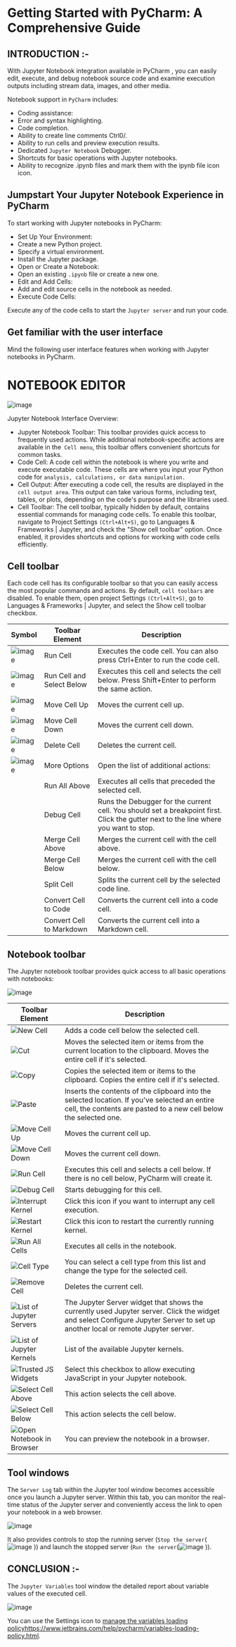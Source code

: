 # Getting Started with PyCharm: A Comprehensive Guide
## INTRODUCTION :-
With Jupyter Notebook integration available in PyCharm , you can easily edit, execute, and debug notebook source code and examine execution outputs including stream data, images, and other media.

Notebook support in `PyCharm` includes:

- Coding assistance:
- Error and syntax highlighting.
- Code completion.
- Ability to create line comments Ctrl0/.
- Ability to run cells and preview execution results.
- Dedicated `Jupyter Notebook` Debugger.
- Shortcuts for basic operations with Jupyter notebooks.
- Ability to recognize .ipynb files and mark them with the ipynb file icon icon.

## Jumpstart Your Jupyter Notebook Experience in PyCharm

To start working with Jupyter notebooks in PyCharm:
- Set Up Your Environment:
- Create a new Python project.
- Specify a virtual environment.
- Install the Jupyter package.
- Open or Create a Notebook:
- Open an existing `.ipynb` file or create a new one.
- Edit and Add Cells:
- Add and edit source cells in the notebook as needed.
- Execute Code Cells:

Execute any of the code cells to start the `Jupyter server` and run your code.

## Get familiar with the user interface

Mind the following user interface features when working with Jupyter notebooks in PyCharm.

# NOTEBOOK EDITOR
![image](https://github.com/dikshant182004/dfd/assets/122460149/7c0ff961-92c6-4c3c-a070-76db2ad3ee05)


Jupyter Notebook Interface Overview:

- Jupyter Notebook Toolbar: This toolbar provides quick access to frequently used actions. While additional notebook-specific actions are available in the` Cell menu`, this toolbar offers convenient shortcuts for common tasks.
- Code Cell: A code cell within the notebook is where you write and execute executable code. These cells are where you input your Python code for `analysis, calculations, or data manipulation.`
- Cell Output: After executing a code cell, the results are displayed in the` cell output area`. This output can take various forms, including text, tables, or plots, depending on the code's purpose and the libraries used.
- Cell Toolbar: The cell toolbar, typically hidden by default, contains essential commands for managing code cells. To enable this toolbar, navigate to Project Settings `(Ctrl+Alt+S)`, go to Languages & Frameworks | Jupyter, and check the "Show cell toolbar" option. Once enabled, it provides shortcuts and options for working with code cells efficiently.

## Cell toolbar﻿

Each code cell has its configurable toolbar so that you can easily access the most popular commands and actions. By default, `cell toolbars` are disabled. To enable them, open project Settings `(Ctrl+Alt+S)`, go to Languages & Frameworks | Jupyter, and select the Show cell toolbar checkbox.

| Symbol | Toolbar Element                | Description                                                      |
| ------ | ----------------------------- | ---------------------------------------------------------------- |
| ![image](https://github.com/dikshant182004/dfd/assets/122460149/a2176411-d0db-4686-ad57-1963bf23f3e7) | Run Cell                    | Executes the code cell. You can also press Ctrl+Enter to run the code cell. |
| ![image](https://github.com/dikshant182004/dfd/assets/122460149/1382d157-bade-4d5c-801c-4f8a8911a81d) | Run Cell and Select Below    | Executes this cell and selects the cell below. Press Shift+Enter to perform the same action. |
| ![image](https://github.com/dikshant182004/dfd/assets/122460149/a321fea9-f437-432c-8046-0066c0085542) | Move Cell Up                | Moves the current cell up.                                      |
| ![image](https://github.com/dikshant182004/dfd/assets/122460149/7b254910-6817-423c-b15c-504943f5dc9a) | Move Cell Down              | Moves the current cell down.                                    |
| ![image](https://github.com/dikshant182004/dfd/assets/122460149/7f3a20d6-b884-4cb0-94e0-f222c3c80320) | Delete Cell                 | Deletes the current cell.                                        |
| ![image](https://github.com/dikshant182004/dfd/assets/122460149/33d4f96e-d250-4bcf-8cc6-02548fd79342) | More Options                | Open the list of additional actions:                              |
|        | Run All Above                | Executes all cells that preceded the selected cell.               |
|        | Debug Cell                   | Runs the Debugger for the current cell. You should set a breakpoint first. Click the gutter next to the line where you want to stop. |
|        | Merge Cell Above              | Merges the current cell with the cell above.                       |
|        | Merge Cell Below              | Merges the current cell with the cell below.                       |
|        | Split Cell                   | Splits the current cell by the selected code line.                |
|        | Convert Cell to Code         | Converts the current cell into a code cell.                       |
|        | Convert Cell to Markdown     | Converts the current cell into a Markdown cell.                   |

## Notebook toolbar
The Jupyter notebook toolbar provides quick access to all basic operations with notebooks:

![image](https://github.com/dikshant182004/dfd/assets/122460149/e94cf60b-31f1-4e92-b0e6-66279917ce9f)

| Toolbar Element                | Description                                                                                                                                                             |
| ------------------------------ | ----------------------------------------------------------------------------------------------------------------------------------------------------------------------- |
| ![New Cell](https://github.com/dikshant182004/dfd/assets/122460149/77cee660-0e4f-4d8d-a4d5-2291030d5e12)               | Adds a code cell below the selected cell.                                                                                                                                |
| ![Cut](https://github.com/dikshant182004/dfd/assets/122460149/264a9a8a-c850-4bb9-8fc1-69d495112bc3)                   | Moves the selected item or items from the current location to the clipboard. Moves the entire cell if it's selected.                                                     |
| ![Copy](https://github.com/dikshant182004/dfd/assets/122460149/4085834f-52c2-4d89-82af-69ba6b2b0f83)                  | Copies the selected item or items to the clipboard. Copies the entire cell if it's selected.                                                                          |
| ![Paste](https://github.com/dikshant182004/dfd/assets/122460149/386bd062-0a77-4fbb-8d0f-b1847cc750f3)                 | Inserts the contents of the clipboard into the selected location. If you've selected an entire cell, the contents are pasted to a new cell below the selected one.    |
| ![Move Cell Up](https://github.com/dikshant182004/dfd/assets/122460149/34c2a2d4-eb3b-4ae6-acb0-8a5703b5ee14)        | Moves the current cell up.                                                                                                                                              |
| ![Move Cell Down](https://github.com/dikshant182004/dfd/assets/122460149/660fdab2-6370-4432-8aab-aca25d00bf5f)      | Moves the current cell down.                                                                                                                                            |
| ![Run Cell](https://github.com/dikshant182004/dfd/assets/122460149/14e40858-b97b-4dcc-8593-5c08a98887cd)             | Executes this cell and selects a cell below. If there is no cell below, PyCharm will create it.                                                                      |
| ![Debug Cell](https://github.com/dikshant182004/dfd/assets/122460149/06243011-bb3a-4f80-aaae-b74a1953a729)          | Starts debugging for this cell.                                                                                                                                         |
| ![Interrupt Kernel](https://github.com/dikshant182004/dfd/assets/122460149/85657cb3-3bfc-49b9-afba-202862293ab4)  | Click this icon if you want to interrupt any cell execution.                                                                                                            |
| ![Restart Kernel](https://github.com/dikshant182004/dfd/assets/122460149/39b073e3-2b3b-4505-962e-58c8377c3114)    | Click this icon to restart the currently running kernel.                                                                                                               |
| ![Run All Cells](https://github.com/dikshant182004/dfd/assets/122460149/36bf9b8f-c3df-415c-ba6d-6e547a770298)        | Executes all cells in the notebook.                                                                                                                                     |
| ![Cell Type](https://github.com/dikshant182004/dfd/assets/122460149/5b648748-b52d-4a92-8949-67f8a287f07a)         | You can select a cell type from this list and change the type for the selected cell.                                                                                 |
| ![Remove Cell](https://github.com/dikshant182004/dfd/assets/122460149/68201e5e-2f10-4f72-ac84-eb97876ec682)      | Deletes the current cell.                                                                                                                                               |
| ![List of Jupyter Servers](https://github.com/dikshant182004/dfd/assets/122460149/0bb9aa47-627f-445b-a296-9ce7134acf5e) | The Jupyter Server widget that shows the currently used Jupyter server. Click the widget and select Configure Jupyter Server to set up another local or remote Jupyter server. |
| ![List of Jupyter Kernels](https://github.com/dikshant182004/dfd/assets/122460149/0c3fdaed-fd62-41ce-b22a-152bc7081abd) | List of the available Jupyter kernels.                                                                                                                                  |
| ![Trusted JS Widgets](https://github.com/dikshant182004/dfd/assets/122460149/2cddf707-99d9-48a1-88df-8e76d443cfd4)   | Select this checkbox to allow executing JavaScript in your Jupyter notebook.                                                                                            |
| ![Select Cell Above](https://github.com/dikshant182004/dfd/assets/122460149/30c2b5d7-5a52-4f60-86cd-cc76c8e9324a)    | This action selects the cell above.                                                                                                                                     |
| ![Select Cell Below](https://github.com/dikshant182004/dfd/assets/122460149/582bacbc-805a-4ce2-9f5f-af535fe85a11)    | This action selects the cell below.                                                                                                                                     |
| ![Open Notebook in Browser](https://github.com/dikshant182004/dfd/assets/122460149/a1c2a235-a64a-4c65-b07a-3c18a5c7784c) | You can preview the notebook in a browser.                                                                                                                              |
## Tool windows
The `Server Log` tab within the Jupyter tool window becomes accessible once you launch a Jupyter server. Within this tab, you can monitor the real-time status of the Jupyter server and conveniently access the link to open your notebook in a web browser.

![image](https://github.com/dikshant182004/dfd/assets/122460149/36f655ed-6151-404f-aaa3-282decf5615f)

It also provides controls to stop the running server (`Stop the server`(![image](https://github.com/dikshant182004/dfd/assets/122460149/25198203-5dd2-491d-b4a8-352cb7364ced)
)) and launch the stopped server (`Run the server`(![image](https://github.com/dikshant182004/dfd/assets/122460149/0d15e38c-eb8e-4e4c-bf14-ee83ed0dd1b7)
)).

## CONCLUSION :-
The `Jupyter Variables` tool window the detailed report about variable values of the executed cell.

![image](https://github.com/dikshant182004/dfd/assets/122460149/14130547-3a10-4bf2-abd3-bf95f13e548a)

You can use the Settings icon to [manage the variables loading policy](https://www.jetbrains.com/help/pycharm/variables-loading-policy.html)https://www.jetbrains.com/help/pycharm/variables-loading-policy.html.




